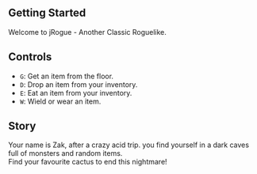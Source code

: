 ## Getting Started

Welcome to jRogue - Another Classic Roguelike.

## Controls

- `G`: Get an item from the floor.
- `D`: Drop an item from your inventory.
- `E`: Eat an item from your inventory.
- `W`: Wield or wear an item.

## Story

Your name is Zak, after a crazy acid trip. you find yourself in a dark caves full of monsters and random items.  
Find your favourite cactus to end this nightmare!
